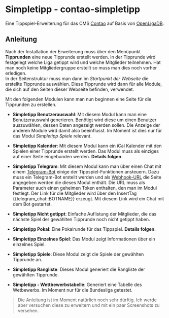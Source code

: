 # Simpletipp - contao-simpletipp #

Eine Tippspiel-Erweiterung für das CMS [Contao][] auf Basis von [OpenLigaDB][].

[Contao]: https://contao.org/
[OpenLigaDB]: http://openligadb.de/

## Anleitung ##

Nach der Installation der Erweiterung muss über den Menüpunkt **Tipprunden** eine neue Tipprunde erstellt werden.
In der Tipprunde wird festgelegt welche Liga getippt wird und welche Mitglieder teilnehmen.
Hat man noch keine Mitgliedergruppe erstellt so muss man dies noch vorher erledigen.  
In der Seitenstruktur muss man dann im _Startpunkt der Webseite_ die erstellte Tipprunde auswählen. Diese Tipprunde wird dann für alle Module, die sich auf den Seiten dieser Webseite befinden, verwendet. 

Mit den folgenden Modulen kann man nun beginnen eine Seite für die Tipprunden zu erstellen.

* **Simpletipp Benutzerauswahl**:
    Mit diesem Modul kann man eine Benutzerauswahl generieren. Benötigt wird diese um einen Benutzer
    auszuwählen, dessen Daten angezeigt werden sollen. Die Anzeige der anderen Module wird damit
    also beeinflusst. Im Moment ist dies nur für das Modul _Simpletipp Spiele_ relevant.

* **Simpletipp Kalender**:
    Mit diesem Modul kann ein iCal Kalender mit den Spielen einer Tipprunde erstellt werden.
    Das Modul muss als einziges auf einer Seite eingebunden werden. **Details folgen**.

* **Simpletipp Telegram**:
    Mit diesem Modul kann man über einen Chat mit einem [Telegram-Bot](https://core.telegram.org/bots)
    einige der Tippspiel-Funktionen ansteuern. Dazu muss ein Telegram-Bot erstellt werden und als
    [Webhook-URL](https://core.telegram.org/bots/api#setwebhook) die Seite angegeben werden die dieses Modul enthält.
    Die URL muss als Parameter auch einen geheimen Token enthalten, den man im Modul festlegt.
    Der Link für die Mitglieder wird über den InsertTag {{telegram_chat::BOTNAME}} erzeugt. Mit diesem Link wird ein
    Chat mit dem Bot gestartet.

* **Simpletipp Nicht getippt**:
    Einfache Auflistung der Mitglieder, die das nächste Spiel der gewählten Tipprunde noch nicht getippt haben.

* **Simpletipp Pokal**:
    Eine Pokalrunde für das Tippspiel. **Details folgen**.

* **Simpletipp Einzelnes Spiel**:
    Das Modul zeigt Informationen über ein einzelnes Spiel.

* **Simpletipp Spiele**:
    Diese Modul zeigt die Spiele der gewählten Tipprunde an.

* **Simpletipp Rangliste**:
    Dieses Modul generiert die Rangliste der gewählten Tipprunde.

* **Simpletipp - Wettbewerbstabelle**:
    Generiert eine Tabelle des Wetbewerbs. Im Moment nur für die Bundesliga getestet.

> Die Anleitung ist im Moment natürlich noch sehr dürftig. Ich werde aber versuchen diese zu erweitern und mit ein paar Screenshots zu versehen.

